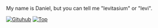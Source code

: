 My name is Daniel, but you can tell me "levitasium" or "levi".

[![Gituhub](https://github-readme-stats.vercel.app/api?username=l3v1t4s1um&show_icons=true&theme=dark)](https://github.com/anuraghazra/github-readme-stats)
[![Top](https://github-readme-stats.vercel.app/api/top-langs/?username=l3v1t4s1um&exclude_repo=eslint-config&theme=dark)](https://github.com/anuraghazra/github-readme-stats)
